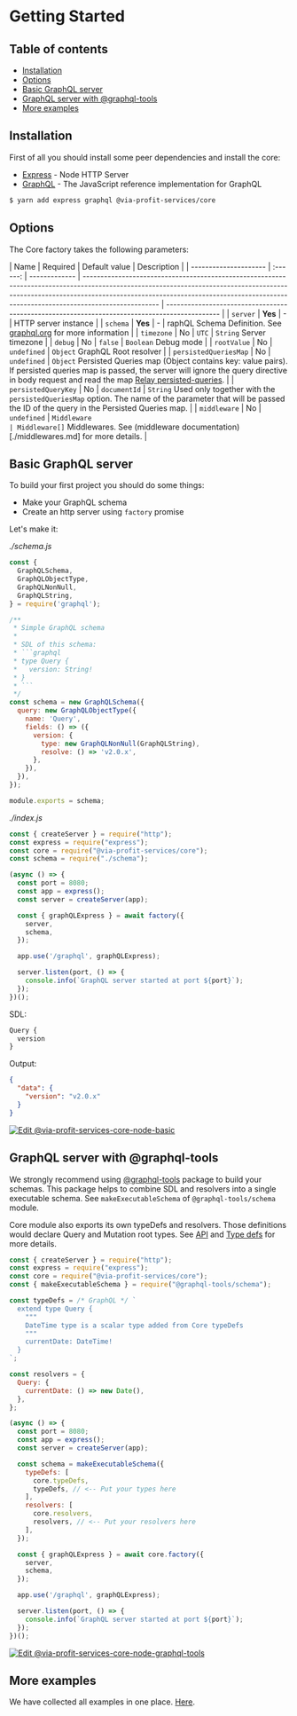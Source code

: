 # Getting Started

## Table of contents

- [Installation](#installation)
- [Options](#options)
- [Basic GraphQL server](#basic-graphql-server)
- [GraphQL server with @graphql-tools](#graphql-server-with-graphql-tools)
- [More examples](#more-examples)

## Installation

First of all you should install some peer dependencies and install the core:

- [Express](https://github.com/expressjs/express) - Node HTTP Server
- [GraphQL](https://github.com/graphql/graphql-js) - The JavaScript reference implementation for GraphQL

```bash
$ yarn add express graphql @via-profit-services/core
```

## Options

The Core factory takes the following parameters:

| Name                  | Required | Default value | Description                                                                                                                                                                                                                                                     |
| --------------------- | :------: | ------------- | --------------------------------------------------------------------------------------------------------------------------------------------------------------------------------------------------------------------------------------------------------------- | --------------------------------------------------------------------------------------------- |
| `server`              | **Yes**  | -             | HTTP server instance                                                                                                                                                                                                                                            |
| `schema`              | **Yes**  | -             | raphQL Schema Definition. See [graphql.org](https://graphql.org) for more information                                                                                                                                                                           |
| `timezone`            |    No    | `UTC`         | `String` Server timezone                                                                                                                                                                                                                                        |
| `debug`               |    No    | `false`       | `Boolean` Debug mode                                                                                                                                                                                                                                            |
| `rootValue`           |    No    | `undefined`   | `Object` GraphQL Root resolver                                                                                                                                                                                                                                  |
| `persistedQueriesMap` |    No    | `undefined`   | `Object` Persisted Queries map (Object contains key: value pairs). If persisted queries map is passed, the server will ignore the query directive in body request and read the map [Relay persisted-queries](https://relay.dev/docs/en/persisted-queries.html). |
| `persistedQueryKey`   |    No    | `documentId`  | `String` Used only together with the `persistedQueriesMap` option. The name of the parameter that will be passed the ID of the query in the Persisted Queries map.                                                                                              |
| `middleware`          |    No    | `undefined`   | `Middleware                                                                                                                                                                                                                                                     | Middleware[]` Middlewares. See (middleware documentation)[./middlewares.md] for more details. |


## Basic GraphQL server

To build your first project you should do some things:

- Make your GraphQL schema
- Create an http server using `factory` promise

Let's make it:

_./schema.js_

````js
const {
  GraphQLSchema,
  GraphQLObjectType,
  GraphQLNonNull,
  GraphQLString,
} = require('graphql');

/**
 * Simple GraphQL schema
 *
 * SDL of this schema:
 * ```graphql
 * type Query {
 *   version: String!
 * }
 * ```
 */
const schema = new GraphQLSchema({
  query: new GraphQLObjectType({
    name: 'Query',
    fields: () => ({
      version: {
        type: new GraphQLNonNull(GraphQLString),
        resolve: () => 'v2.0.x',
      },
    }),
  }),
});

module.exports = schema;
````

_./index.js_

```js
const { createServer } = require("http");
const express = require("express");
const core = require("@via-profit-services/core");
const schema = require("./schema");

(async () => {
  const port = 8080;
  const app = express();
  const server = createServer(app);

  const { graphQLExpress } = await factory({
    server,
    schema,
  });

  app.use('/graphql', graphQLExpress);

  server.listen(port, () => {
    console.info(`GraphQL server started at port ${port}`);
  });
})();
```

SDL:

```graphql
Query {
  version
}
```

Output:

```json
{
  "data": {
    "version": "v2.0.x"
  }
}
```

[![Edit @via-profit-services-core-node-basic](https://codesandbox.io/static/img/play-codesandbox.svg)](https://codesandbox.io/s/via-profit-services-core-node-basic-xii7w?fontsize=14&hidenavigation=1&theme=dark&view=editor)

## GraphQL server with @graphql-tools

We strongly recommend using [@graphql-tools](https://github.com/ardatan/graphql-tools) package to build your schemas. This package helps to combine SDL and resolvers into a single executable schema. See `makeExecutableSchema` of `@graphql-tools/schema` module.

Core module also exports its own typeDefs and resolvers. Those definitions would declare Query and Mutation root types. See [API](./api.md) and [Type defs](./typedefs.md) for more details.

```js
const { createServer } = require("http");
const express = require("express");
const core = require("@via-profit-services/core");
const { makeExecutableSchema } = require("@graphql-tools/schema");

const typeDefs = /* GraphQL */ `
  extend type Query {
    """
    DateTime type is a scalar type added from Core typeDefs
    """
    currentDate: DateTime!
  }
`;

const resolvers = {
  Query: {
    currentDate: () => new Date(),
  },
};

(async () => {
  const port = 8080;
  const app = express();
  const server = createServer(app);

  const schema = makeExecutableSchema({
    typeDefs: [
      core.typeDefs,
      typeDefs, // <-- Put your types here
    ],
    resolvers: [
      core.resolvers,
      resolvers, // <-- Put your resolvers here
    ],
  });

  const { graphQLExpress } = await core.factory({
    server,
    schema,
  });

  app.use('/graphql', graphQLExpress);

  server.listen(port, () => {
    console.info(`GraphQL server started at port ${port}`);
  });
})();
```

[![Edit @via-profit-services-core-node-graphql-tools](https://codesandbox.io/static/img/play-codesandbox.svg)](https://codesandbox.io/s/via-profit-services-core-node-graphql-tools-04s8s?fontsize=14&hidenavigation=1&theme=dark)

## More examples

We have collected all examples in one place. [Here](./examples.md).

